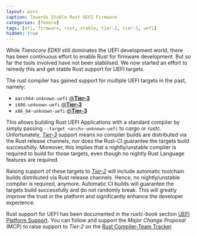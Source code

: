 ```yaml
---
layout: post
caption: Towards Stable Rust UEFI Firmware
categories: [fedora]
tags: [efi, firmware, rust, stable, tier-2, tier-3, uefi]
hidden: true
---
```

While _Tianocore EDKII_ still dominates the UEFI development world, there has
been continuous effort to enable Rust for firmware development. But so far the
tools involved have not been stabilised. We now started an effort to remedy
this and get stable Rust support for UEFI targets.

The rust compiler has gained support for multiple UEFI targets in the past,
namely:

 * `aarch64-unknown-uefi` [@**Tier-3**](https://doc.rust-lang.org/nightly/rustc/platform-support/unknown-uefi.html)
 * `i686-unknown-uefi` [@**Tier-3**](https://doc.rust-lang.org/nightly/rustc/platform-support/unknown-uefi.html)
 * `x86_64-unknown-uefi` [@**Tier-3**](https://doc.rust-lang.org/nightly/rustc/platform-support/unknown-uefi.html)

This allows building Rust UEFI Applications with a standard compiler by simply
passing `--target <arch>-unknown-uefi` to _cargo_ or _rustc_. Unfortunately,
[_Tier-3_](https://doc.rust-lang.org/nightly/rustc/target-tier-policy.html#tier-3-target-policy)
support means no compiler builds are distributed via the Rust release
channels, nor does the Rust-CI guarantee the targets build successfully.
Moreover, this implies that a nightly/unstable compiler is required to build
for those targets, even though no nightly Rust Language features are required.

Raising support of these targets to
[_Tier-2_](https://doc.rust-lang.org/nightly/rustc/target-tier-policy.html#tier-2-target-policy)
will include automatic toolchain builds distributed via Rust release channels.
Hence, no nightly/unstable compiler is required, anymore. Automatic CI builds
will guarantee the targets build successfully and do not randomly break. This
will greatly improve the trust in the platform and significantly enhance the
developer experience.

Rust support for UEFI has been documented in the _rustc-book_ section
[UEFI Platform Support](https://doc.rust-lang.org/nightly/rustc/platform-support/unknown-uefi.html).
You can follow and support the _Major Change Proposal_ (MCP) to raise support
to _Tier-2_ on the
[Rust Compiler-Team Tracker](https://github.com/rust-lang/compiler-team/issues/555).
